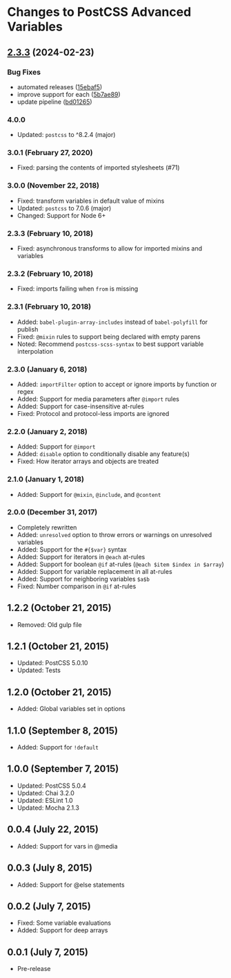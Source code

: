 # Changes to PostCSS Advanced Variables

## [2.3.3](https://github.com/armano2/postcss-advanced-variables/compare/v2.3.2...v2.3.3) (2024-02-23)


### Bug Fixes

* automated releases ([15ebaf5](https://github.com/armano2/postcss-advanced-variables/commit/15ebaf580d1876d92331b2d39056ffe42e891d87))
* improve support for each ([5b7ae89](https://github.com/armano2/postcss-advanced-variables/commit/5b7ae8955e8186a56d69d9c459b7b802de192afa))
* update pipeline ([bd01265](https://github.com/armano2/postcss-advanced-variables/commit/bd01265a4d0f44d672b7574049cb594e53ed0b59))

### 4.0.0

- Updated: `postcss` to ^8.2.4 (major)

### 3.0.1 (February 27, 2020)

- Fixed: parsing the contents of imported stylesheets (#71)

### 3.0.0 (November 22, 2018)

- Fixed: transform variables in default value of mixins
- Updated: `postcss` to 7.0.6 (major)
- Changed: Support for Node 6+

### 2.3.3 (February 10, 2018)

- Fixed: asynchronous transforms to allow for imported mixins and variables

### 2.3.2 (February 10, 2018)

- Fixed: imports failing when `from` is missing

### 2.3.1 (February 10, 2018)

- Added: `babel-plugin-array-includes` instead of `babel-polyfill` for publish
- Fixed: `@mixin` rules to support being declared with empty parens
- Noted: Recommend `postcss-scss-syntax` to best support variable interpolation

### 2.3.0 (January 6, 2018)

- Added: `importFilter` option to accept or ignore imports by function or regex
- Added: Support for media parameters after `@import` rules
- Added: Support for case-insensitive at-rules
- Fixed: Protocol and protocol-less imports are ignored

### 2.2.0 (January 2, 2018)

- Added: Support for `@import`
- Added: `disable` option to conditionally disable any feature(s)
- Fixed: How iterator arrays and objects are treated

### 2.1.0 (January 1, 2018)

- Added: Support for `@mixin`, `@include`, and `@content`

### 2.0.0 (December 31, 2017)

- Completely rewritten
- Added: `unresolved` option to throw errors or warnings on unresolved variables
- Added: Support for the `#{$var}` syntax
- Added: Support for iterators in `@each` at-rules
- Added: Support for boolean `@if` at-rules
  (`@each $item $index in $array`)
- Added: Support for variable replacement in all at-rules
- Added: Support for neighboring variables `$a$b`
- Fixed: Number comparison in `@if` at-rules

## 1.2.2 (October 21, 2015)

- Removed: Old gulp file

## 1.2.1 (October 21, 2015)

- Updated: PostCSS 5.0.10
- Updated: Tests

## 1.2.0 (October 21, 2015)

- Added: Global variables set in options

## 1.1.0 (September 8, 2015)

- Added: Support for `!default`

## 1.0.0 (September 7, 2015)

- Updated: PostCSS 5.0.4
- Updated: Chai 3.2.0
- Updated: ESLint 1.0
- Updated: Mocha 2.1.3  

## 0.0.4 (July 22, 2015)

- Added: Support for vars in @media

## 0.0.3 (July 8, 2015)

- Added: Support for @else statements

## 0.0.2 (July 7, 2015)

- Fixed: Some variable evaluations
- Added: Support for deep arrays

## 0.0.1 (July 7, 2015)

- Pre-release
